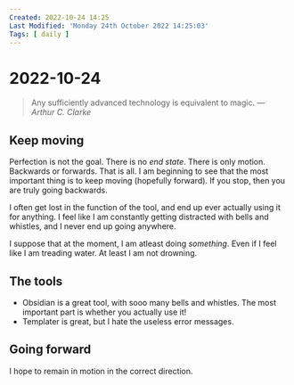```yaml
---
Created: 2022-10-24 14:25
Last Modified: 'Monday 24th October 2022 14:25:03'
Tags: [ daily ]
---
```

# 2022-10-24

> Any sufficiently advanced technology is equivalent to magic.
> — <cite>Arthur C. Clarke</cite>

## Keep moving

Perfection is not the goal. There is no *end state*. There is only motion. Backwards or forwards. That is all. I am beginning to see that the most important thing is to keep moving (hopefully forward). If you stop, then you are truly going backwards.

I often get lost in the function of the tool, and end up ever actually using it for anything. I feel like I am constantly getting distracted with bells and whistles, and I never end up going anywhere.

I suppose that at the moment, I am atleast doing *something*. Even if I feel like I am treading water. At least I am not drowning.

## The tools
- Obsidian is a great tool, with sooo many bells and whistles.
	The most important part is whether you actually use it!
- Templater is great, but I hate the useless error messages.

## Going forward

I hope to remain in motion in the correct direction.